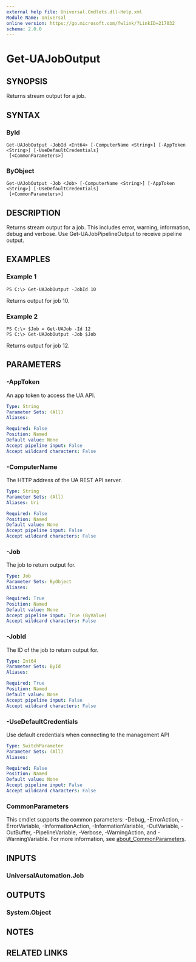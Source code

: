 ```yaml
---
external help file: Universal.Cmdlets.dll-Help.xml
Module Name: Universal
online version: https://go.microsoft.com/fwlink/?LinkID=217032
schema: 2.0.0
---
```


# Get-UAJobOutput

## SYNOPSIS
Returns stream output for a job.

## SYNTAX

### ById
```
Get-UAJobOutput -JobId <Int64> [-ComputerName <String>] [-AppToken <String>] [-UseDefaultCredentials]
 [<CommonParameters>]
```

### ByObject
```
Get-UAJobOutput -Job <Job> [-ComputerName <String>] [-AppToken <String>] [-UseDefaultCredentials]
 [<CommonParameters>]
```

## DESCRIPTION
Returns stream output for a job.
This includes error, warning, information, debug and verbose.
Use Get-UAJobPipelineOutput to receive pipeline output.

## EXAMPLES

### Example 1
```
PS C:\> Get-UAJobOutput -JobId 10
```

Returns output for job 10.

### Example 2
```
PS C:\> $Job = Get-UAJob -Id 12
PS C:\> Get-UAJobOutput -Job $Job
```

Returns output for job 12.

## PARAMETERS

### -AppToken
An app token to access the UA API.

```yaml
Type: String
Parameter Sets: (All)
Aliases:

Required: False
Position: Named
Default value: None
Accept pipeline input: False
Accept wildcard characters: False
```

### -ComputerName
The HTTP address of the UA REST API server.

```yaml
Type: String
Parameter Sets: (All)
Aliases: Uri

Required: False
Position: Named
Default value: None
Accept pipeline input: False
Accept wildcard characters: False
```

### -Job
The job to return output for.

```yaml
Type: Job
Parameter Sets: ByObject
Aliases:

Required: True
Position: Named
Default value: None
Accept pipeline input: True (ByValue)
Accept wildcard characters: False
```

### -JobId
The ID of the job to return output for.

```yaml
Type: Int64
Parameter Sets: ById
Aliases:

Required: True
Position: Named
Default value: None
Accept pipeline input: False
Accept wildcard characters: False
```

### -UseDefaultCredentials
Use default credentials when connecting to the management API

```yaml
Type: SwitchParameter
Parameter Sets: (All)
Aliases:

Required: False
Position: Named
Default value: None
Accept pipeline input: False
Accept wildcard characters: False
```

### CommonParameters
This cmdlet supports the common parameters: -Debug, -ErrorAction, -ErrorVariable, -InformationAction, -InformationVariable, -OutVariable, -OutBuffer, -PipelineVariable, -Verbose, -WarningAction, and -WarningVariable. For more information, see [about_CommonParameters](http://go.microsoft.com/fwlink/?LinkID=113216).

## INPUTS

### UniversalAutomation.Job
## OUTPUTS

### System.Object
## NOTES

## RELATED LINKS
